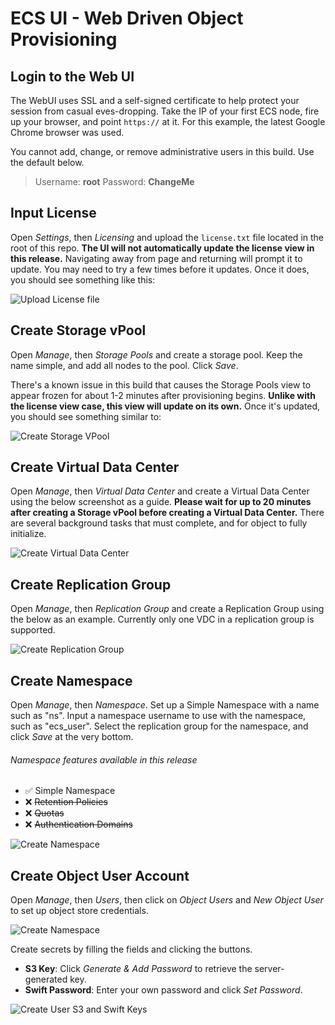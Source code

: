 # ECS UI - Web Driven Object Provisioning

## Login to the Web UI
The WebUI uses SSL and a self-signed certificate to help protect your session from casual eves-dropping. Take the IP of your first ECS node, fire up your browser, and point `https://` at it. For this example, the latest Google Chrome browser was used.

You cannot add, change, or remove administrative users in this build. Use the default below.

> Username: **root**
> Password: **ChangeMe**

## Input License
Open *Settings*, then *Licensing* and upload the `license.txt` file located in the root of this repo. **The UI will not automatically update the license view in this release.** Navigating away from page and returning will prompt it to update. You may need to try a few times before it updates. Once it does, you should see something like this:

![Upload License file](https://github.com/EMCECS/ECS-CommunityEdition/blob/master/Documentation/media/input_license.PNG)

## Create Storage vPool
Open *Manage*, then *Storage Pools* and create a storage pool. Keep the name simple, and add all nodes to the pool. Click *Save*. 

There's a known issue in this build that causes the Storage Pools view to appear frozen for about 1-2 minutes after provisioning begins. **Unlike with the license view case, this view will update on its own.** Once it's updated, you should see something similar to:

![Create Storage VPool](https://github.com/EMCECS/ECS-CommunityEdition/blob/master/Documentation/media/create_storage_vpool.PNG)

## Create Virtual Data Center
Open *Manage*, then *Virtual Data Center* and create a Virtual Data Center using the below screenshot as a guide. **Please wait for up to 20 minutes after creating a Storage vPool before creating a Virtual Data Center.** There are several background tasks that must complete, and for object to fully initialize.

![Create Virtual Data Center](https://github.com/EMCECS/ECS-CommunityEdition/blob/master/Documentation/media/create_virtual_data_center.PNG)

## Create Replication Group
Open *Manage*, then *Replication Group* and create a Replication Group using the below as an example. Currently only one VDC in a replication group is supported.

![Create Replication Group](https://github.com/EMCECS/ECS-CommunityEdition/blob/master/Documentation/media/Create_replication_group.PNG)

## Create Namespace
Open *Manage*, then *Namespace*. Set up a Simple Namespace with a name such as "ns". Input a namespace username to use with the namespace, such as "ecs_user". Select the replication group for the namespace, and click *Save* at the very bottom.

###### Namespace features available in this release
- :white_check_mark: Simple Namespace
- :x: ~~Retention Policies~~
- :x: ~~Quotas~~
- :x: ~~Authentication Domains~~

![Create Namespace](https://github.com/EMCECS/ECS-CommunityEdition/blob/master/Documentation/media/create_namespace.PNG)

## Create Object User Account
Open *Manage*, then *Users*, then click on *Object Users* and *New Object User* to set up object store credentials.

![Create Namespace](https://github.com/EMCECS/ECS-CommunityEdition/blob/master/Documentation/media/create_object_user.png)

Create secrets by filling the fields and clicking the buttons.

- **S3 Key**: Click *Generate & Add Password* to retrieve the server-generated key.
- **Swift Password**: Enter your own password and click *Set Password*.

![Create User S3 and Swift Keys](https://github.com/EMCECS/ECS-CommunityEdition/blob/master/Documentation/media/create_object_user_keys.png)
